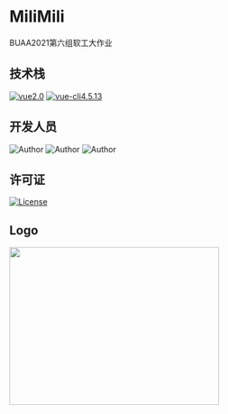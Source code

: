 # MiliMili
BUAA2021第六组软工大作业
## 技术栈
[![vue2.0](https://img.shields.io/badge/vue-2.0-brightgreen)](https://cn.vuejs.org/)
[![vue-cli4.5.13](https://img.shields.io/badge/vue--cli-4.5.13-blue)](https://cli.vuejs.org/)


## 开发人员

![Author](https://img.shields.io/badge/Author-侯博(hbhbhbac)-yellow.svg "Author")
![Author](https://img.shields.io/badge/Author-闫思桥(CloudIris)-red.svg "Author")
![Author](https://img.shields.io/badge/Author-李思睿(ZQRuii)-purple.svg "Author")

## 许可证
[![License](https://img.shields.io/badge/License-Apache-green.svg "License")](https://www.apache.org/licenses/LICENSE-2.0)

## Logo
<a href="https://milimili.super2021.com" target = "_blank">
  <img src="https://global-1309504341.cos.ap-beijing.myqcloud.com/MiliMili.svg" style="width:372px; height:280px;display:block;margin-right: 220px">
</a>
